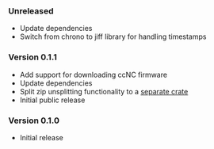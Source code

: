 ### Unreleased

* Update dependencies
* Switch from chrono to jiff library for handling timestamps

### Version 0.1.1

* Add support for downloading ccNC firmware
* Update dependencies
* Split zip unsplitting functionality to a [separate crate](https://github.com/chenxiaolong/zipunsplit)
* Initial public release

### Version 0.1.0

* Initial release
